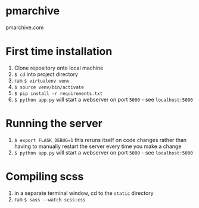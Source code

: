 # pmarchive
pmarchive.com

# First time installation
 1. Clone repository onto local machine
 2. `$ cd` into project directory
 3. run `$ virtualenv venv`
 4. `$ source venv/bin/activate`
 5. `$ pip install -r requirements.txt`
 6. `$ python app.py` will start a webserver on port `5000` - see `localhost:5000`

# Running the server
 1. `$ export FLASK_DEBUG=1` this reruns itself on code changes rather than having to manually restart the server every time you make a change
 2. `$ python app.py` will start a webserver on port `5000` - see `localhost:5000`

# Compiling scss
 1. in a separate terminal window, cd to the `static` directory
 2. run `$ sass --watch scss:css`

